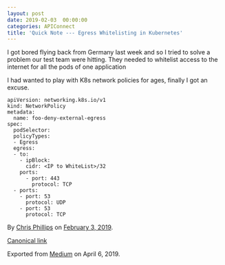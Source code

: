 ```yaml
---
layout: post
date: 2019-02-03  00:00:00
categories: APIConnect
title: 'Quick Note --- Egress Whitelisting in Kubernetes'
---
```



I got bored flying back from Germany last week and so I tried to solve a
problem our test team were hitting. They needed to whitelist access to
the internet for all the pods of one application

I had wanted to play with K8s network policies for ages, finally I got
an excuse.

```
apiVersion: networking.k8s.io/v1
kind: NetworkPolicy
metadata:
  name: foo-deny-external-egress
spec:
  podSelector:
  policyTypes:
  - Egress
  egress:
  - to:
    - ipBlock:
      cidr: <IP to WhiteList>/32
    ports:
      - port: 443
        protocol: TCP
  - ports:
    - port: 53
      protocol: UDP
    - port: 53
      protocol: TCP
```





By [Chris Phillips](https://medium.com/@cminion) on
[February 3, 2019](https://medium.com/p/a8815f8afc22).

[Canonical
link](https://medium.com/@cminion/quick-note-egress-whitelisting-in-kubernetes-a8815f8afc22)

Exported from [Medium](https://medium.com) on April 6, 2019.
